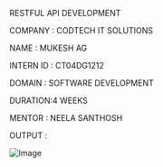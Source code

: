 RESTFUL API DEVELOPMENT 

COMPANY : CODTECH IT SOLUTIONS

NAME : MUKESH AG

INTERN ID : CT04DG1212

DOMAIN : SOFTWARE DEVELOPMENT

DURATION:4 WEEKS

MENTOR : NEELA SANTHOSH

OUTPUT : 

![Image](https://github.com/user-attachments/assets/76e92888-b3b5-4dd4-ad82-4543207b349b)
